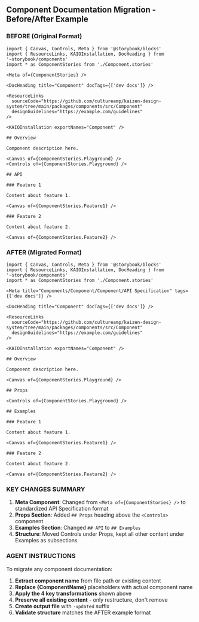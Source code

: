## Component Documentation Migration - Before/After Example

### BEFORE (Original Format)

```mdx
import { Canvas, Controls, Meta } from '@storybook/blocks'
import { ResourceLinks, KAIOInstallation, DocHeading } from '~storybook/components'
import * as ComponentStories from './Component.stories'

<Meta of={ComponentStories} />

<DocHeading title="Component" docTags={['dev docs']} />

<ResourceLinks
  sourceCode="https://github.com/cultureamp/kaizen-design-system/tree/main/packages/components/src/Component"
  designGuidelines="https://example.com/guidelines"
/>

<KAIOInstallation exportNames="Component" />

## Overview

Component description here.

<Canvas of={ComponentStories.Playground} />
<Controls of={ComponentStories.Playground} />

## API

### Feature 1

Content about feature 1.

<Canvas of={ComponentStories.Feature1} />

### Feature 2

Content about feature 2.

<Canvas of={ComponentStories.Feature2} />
```

### AFTER (Migrated Format)

```mdx
import { Canvas, Controls, Meta } from '@storybook/blocks'
import { ResourceLinks, KAIOInstallation, DocHeading } from '~storybook/components'
import * as ComponentStories from './Component.stories'

<Meta title="Components/Component/Component/API Specification" tags={['dev docs']} />

<DocHeading title="Component" docTags={['dev docs']} />

<ResourceLinks
  sourceCode="https://github.com/cultureamp/kaizen-design-system/tree/main/packages/components/src/Component"
  designGuidelines="https://example.com/guidelines"
/>

<KAIOInstallation exportNames="Component" />

## Overview

Component description here.

<Canvas of={ComponentStories.Playground} />

## Props

<Controls of={ComponentStories.Playground} />

## Examples

### Feature 1

Content about feature 1.

<Canvas of={ComponentStories.Feature1} />

### Feature 2

Content about feature 2.

<Canvas of={ComponentStories.Feature2} />
```

### KEY CHANGES SUMMARY

1. **Meta Component**: Changed from `<Meta of={ComponentStories} />` to standardized API Specification format
2. **Props Section**: Added `## Props` heading above the `<Controls>` component
3. **Examples Section**: Changed `## API` to `## Examples`
4. **Structure**: Moved Controls under Props, kept all other content under Examples as subsections

### AGENT INSTRUCTIONS

To migrate any component documentation:

1. **Extract component name** from file path or existing content
2. **Replace {ComponentName}** placeholders with actual component name
3. **Apply the 4 key transformations** shown above
4. **Preserve all existing content** - only restructure, don't remove
5. **Create output file** with `-updated` suffix
6. **Validate structure** matches the AFTER example format
